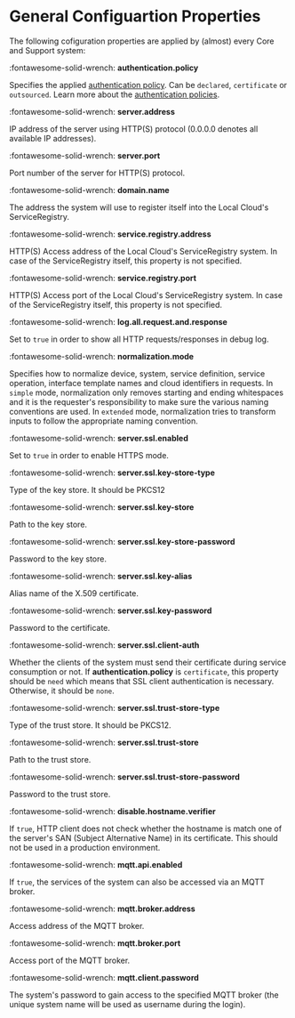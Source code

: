 # General Configuartion Properties

The following cofiguration properties are applied by (almost) every Core and Support system:

:fontawesome-solid-wrench: **authentication.policy**

Specifies the applied [authentication policy](../api/authentication_policy.md). Can be `declared`, `certificate` or `outsourced`.
Learn more about the [authentication policies](../api/authentication_policy.md).

:fontawesome-solid-wrench: **server.address**

IP address of the server using HTTP(S) protocol (0.0.0.0 denotes all available IP addresses).

:fontawesome-solid-wrench: **server.port**

Port number of the server for HTTP(S) protocol.

:fontawesome-solid-wrench: **domain.name**

The address the system will use to register itself into the Local Cloud's ServiceRegistry.

:fontawesome-solid-wrench: **service.registry.address**

HTTP(S) Access address of the Local Cloud's ServiceRegistry system. In case of the ServiceRegistry itself, this property is not specified.

:fontawesome-solid-wrench: **service.registry.port**

HTTP(S) Access port of the Local Cloud's ServiceRegistry system. In case of the ServiceRegistry itself, this property is not specified.

:fontawesome-solid-wrench: **log.all.request.and.response**

Set to `true` in order to show all HTTP requests/responses in debug log.

:fontawesome-solid-wrench: **normalization.mode**

Specifies how to normalize device, system, service definition, service operation, interface template names and cloud identifiers in requests. In `simple` mode, normalization only removes starting and ending whitespaces and it is the requester's responsibility to make sure the various naming conventions are used. In `extended` mode, normalization tries to transform inputs to follow the appropriate naming convention.

:fontawesome-solid-wrench: **server.ssl.enabled**

Set to `true` in order to enable HTTPS mode.

:fontawesome-solid-wrench: **server.ssl.key-store-type**
 
Type of the key store. It should be PKCS12

:fontawesome-solid-wrench: **server.ssl.key-store**

Path to the key store.

:fontawesome-solid-wrench: **server.ssl.key-store-password**
 
Password to the key store.

:fontawesome-solid-wrench: **server.ssl.key-alias**

Alias name of the X.509 certificate.

:fontawesome-solid-wrench: **server.ssl.key-password**

Password to the certificate.

:fontawesome-solid-wrench: **server.ssl.client-auth**

Whether the clients of the system must send their certificate during service consumption or not. If **authentication.policy** is `certificate`, this property should be `need` which means that SSL client authentication is necessary. Otherwise, it should be `none`.

:fontawesome-solid-wrench: **server.ssl.trust-store-type**

Type of the trust store. It should be PKCS12.

:fontawesome-solid-wrench: **server.ssl.trust-store**
 
Path to the trust store.

:fontawesome-solid-wrench: **server.ssl.trust-store-password**

Password to the trust store.

:fontawesome-solid-wrench: **disable.hostname.verifier**

If `true`, HTTP client does not check whether the hostname is match one of the server's SAN (Subject Alternative Name) in its certificate. This should not be used in a production environment.

:fontawesome-solid-wrench: **mqtt.api.enabled**

If `true`, the services of the system can also be accessed via an MQTT broker.

:fontawesome-solid-wrench: **mqtt.broker.address**

Access address of the MQTT broker.

:fontawesome-solid-wrench: **mqtt.broker.port**

Access port of the MQTT broker.

:fontawesome-solid-wrench: **mqtt.client.password**

The system's password to gain access to the specified MQTT broker (the unique system name will be used as username during the login).
